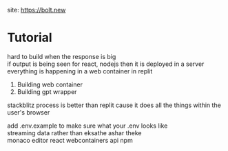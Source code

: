 site: https://bolt.new

# Tutorial
hard to build when the response is big  
if output is being seen for react, nodejs then it is deployed in a server  
everything is happening in a web container in replit  

1. Building web container
2. Building gpt wrapper 

stackblitz process is better than replit cause it does all the things within the user's browser

add .env.example to make sure what your .env looks like  
streaming data rather than eksathe ashar theke  
monaco editor react 
webcontainers api npm  
